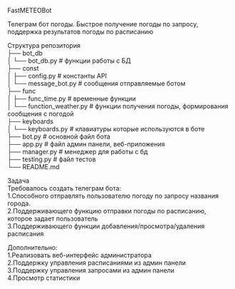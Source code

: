 <p class="has-line-data" data-line-start="0" data-line-end="17">FastMETEOBot<br>
 <div>Телеграм бот погоды. Быстрое получение погоды по запросу, поддержка результатов погоды по расписанию</div>
<p> </p>
Структура репозитория<br>
├── bot_db<br>
│ └── bot_db.py # функции работы с БД<br>
├── const<br>
│ ├── config.py # константы API<br>
│ └── message_bot.py # сообщения отправляемые ботом<br>
├── func<br>
│ ├── func_time.py # временные функции<br>
│ └── function_weather.py # функции получения погоды, формирования сообщения с погодой<br>
├── keyboards<br>
│ └── keyboards.py # клавиатуры которые используются в боте<br>
├── bot.py # основной файл бота<br>
├── app.py # файл админ панели, веб-приложения<br>
├── manager.py # менеджер для работы с бд<br>
├── testing.py # файл тестов<br>
└── README.md</p>
<p class="has-line-data" data-line-start="18" data-line-end="23">Задача<br>
Требовалось создать телеграм бота:<br>
1.Cпособного отправлять пользователю погоду по запросу названия города.<br>
2.Поддерживающего функцию отправки погоды по расписанию, которое задает пользователь<br>
3.Поддерживающего функции добавления/просмотра/удаления расписания</p>
<p class="has-line-data" data-line-start="24" data-line-end="29">Дополнительно:<br>
1.Реализовать веб-интерфейс администратора<br>
2.Поддержку управления расписаниями из админ панели<br>
3.Поддержку управления запросами из админ панели<br>
4.Просмотр статистики</p>
